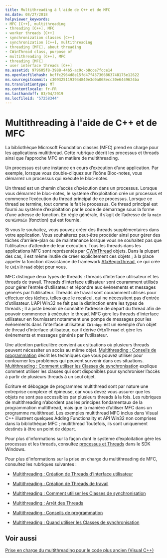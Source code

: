 ```yaml
---
title: Multithreading à l'aide de C++ et de MFC
ms.date: 08/27/2018
helpviewer_keywords:
- MFC [C++], multithreading
- threading [C++], MFC
- worker threads [C++]
- synchronization classes [C++]
- synchronization [C++], multithreading
- threading [MFC], about threading
- CWinThread class, purpose of
- multithreading [C++], MFC
- threading [MFC]
- user interface threads [C++]
ms.assetid: 979605f8-3988-44b5-ac9c-b8cce7fcce14
ms.openlocfilehash: bcffc2964d8e15fd47f437366863748175e12622
ms.sourcegitcommit: c3093251193944840e3d0a068ecc30e6449624ba
ms.translationtype: MT
ms.contentlocale: fr-FR
ms.lasthandoff: 03/04/2019
ms.locfileid: "57258344"
---
```

# <a name="multithreading-with-c-and-mfc"></a>Multithreading à l'aide de C++ et de MFC

La bibliothèque Microsoft Foundation classes (MFC) prend en charge pour les applications multithread. Cette rubrique décrit les processus et threads ainsi que l’approche MFC en matière de multithreading.

Un processus est une instance en cours d’exécution d’une application. Par exemple, lorsque vous double-cliquez sur l’icône Bloc-notes, vous démarrez un processus qui exécute le bloc-notes.

Un thread est un chemin d’accès d’exécution dans un processus. Lorsque vous démarrez le bloc-notes, le système d’exploitation crée un processus et commence l’exécution du thread principal de ce processus. Lorsque ce thread se termine, tout comme le fait le processus. Ce thread principal est fourni au système d’exploitation par le code de démarrage sous la forme d’une adresse de fonction. En règle générale, il s’agit de l’adresse de la `main` ou `WinMain` (fonction) qui est fournie.

Si vous le souhaitez, vous pouvez créer des threads supplémentaires dans votre application. Vous souhaiterez peut-être procéder ainsi pour gérer des tâches d’arrière-plan ou de maintenance lorsque vous ne souhaitez pas que l’utilisateur d’attendre de leur exécution. Tous les threads dans les applications MFC sont représentés par [CWinThread](../mfc/reference/cwinthread-class.md) objets. Dans la plupart des cas, il est même inutile de créer explicitement ces objets ; à la place appeler la fonction d’assistance de framework [AfxBeginThread](../mfc/reference/application-information-and-management.md#afxbeginthread), ce qui crée le `CWinThread` objet pour vous.

MFC distingue deux types de threads : threads d’interface utilisateur et les threads de travail. Threads d’interface utilisateur sont couramment utilisés pour gérer l’entrée d’utilisateur et répondre aux événements et messages générés par l’utilisateur. Threads de travail sont couramment utilisés pour effectuer des tâches, telles que le recalcul, qui ne nécessitent pas d’entrée d’utilisateur. L’API Win32 ne fait pas la distinction entre les types de threads ; Il a juste besoin de connaître l’adresse de départ du thread afin de pouvoir commencer à exécuter le thread. MFC gère les threads d’interface utilisateur en fournissant notamment une pompe de messages pour les événements dans l’interface utilisateur. `CWinApp` est un exemple d’un objet de thread d’interface utilisateur, car il dérive `CWinThread` et gère les événements et messages générés par l’utilisateur.

Une attention particulière convient aux situations où plusieurs threads peuvent nécessiter un accès au même objet. [Multithreading : Conseils de programmation](multithreading-programming-tips.md) décrit les techniques que vous pouvez utiliser pour contourner les problèmes qui peuvent survenir dans ces situations. [Multithreading : Comment utiliser les Classes de synchronisation](multithreading-how-to-use-the-synchronization-classes.md) explique comment utiliser les classes qui sont disponibles pour synchroniser l’accès à partir de plusieurs threads à un seul objet.

Écriture et débogage de programmes multithread sont par nature une entreprise complexe et épineuse, car vous devez vous assurer que les objets ne sont pas accessibles par plusieurs threads à la fois. Les rubriques de multithreading n’abordent pas les principes fondamentaux de la programmation multithread, mais que la manière d’utiliser MFC dans un programme multithread. Les exemples multithread MFC inclus dans Visual C++ illustrent quelques Adding Functionality et API Win32 non comprises dans la bibliothèque MFC ; multithread Toutefois, ils sont uniquement destinés à être un point de départ.

Pour plus d’informations sur la façon dont le système d’exploitation gère les processus et les threads, consultez [processus et Threads](/windows/desktop/ProcThread/processes-and-threads) dans le SDK Windows.

Pour plus d’informations sur la prise en charge du multithreading de MFC, consultez les rubriques suivantes :

- [Multithreading : Création de Threads d’Interface utilisateur](multithreading-creating-user-interface-threads.md)

- [Multithreading : Création de Threads de travail](multithreading-creating-worker-threads.md)

- [Multithreading : Comment utiliser les Classes de synchronisation](multithreading-how-to-use-the-synchronization-classes.md)

- [Multithreading : Arrêt des Threads](multithreading-terminating-threads.md)

- [Multithreading : Conseils de programmation](multithreading-programming-tips.md)

- [Multithreading : Quand utiliser les Classes de synchronisation](multithreading-when-to-use-the-synchronization-classes.md)

## <a name="see-also"></a>Voir aussi

[Prise en charge du multithreading pour le code plus ancien (Visual C++)](multithreading-support-for-older-code-visual-cpp.md)
